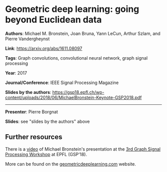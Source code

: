 # Geometric deep learning: going beyond Euclidean data

**Authors**: Michael M. Bronstein, Joan Bruna, Yann LeCun, Arthur Szlam, and Pierre Vandergheynst

**Link**: https://arxiv.org/abs/1611.08097

**Tags**: Graph convolutions, convolutional neural network, graph signal processing

**Year**: 2017

**Journal/Conference**:  IEEE Signal Processing Magazine

**Slides by the authors**: https://gsp18.epfl.ch/wp-content/uploads/2018/06/MichaelBronstein-Keynote-GSP2018.pdf

---

**Presenter**: Pierre Borgnat

**Slides**: see "slides by the authors" above

## Further resources

There is a [video](https://gsp18.epfl.ch/wp-content/uploads/2018/06/Bronstein.mp4) of Michael Bronstein's presentation at the [3rd Graph Signal Processing Workshop](https://gsp18.epfl.ch/) at EPFL (GSP’18).

More can be found on the [geometricdeeplearning.com](http://geometricdeeplearning.com/) website.

